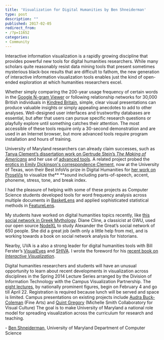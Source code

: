```yaml
---
title: 'Visualization for Digital Humanities by Ben Shneiderman'
type: post
description: ""
published: 2017-02-05
redirect_from: 
- /?p=11652
categories:
- Community
---
```

Interactive information visualization is a rapidly growing discipline that provides powerful new tools for digital humanities researchers. While many scholars quite reasonably resist data mining tools that present sometimes mysterious black-box results that are difficult to fathom, the new generation of interactive information visualization tools enables just the kind of open-ended exploration at which humanities researchers excel.

Whether simply comparing the 200-year usage frequency of certain words in the [Google N-gram Viewer](https://books.google.com/ngrams) or following relationship networks for 30,000 British individuals in [Kindred Britain](http://kindred.stanford.edu/), simple, clear visual presentations can produce valuable insights or simply appealing anecdotes to add to other analyses. Well-designed user interfaces and trustworthy databases are essential, but after that users can pursue specific research questions or playfully explore until something catches their attention. The most accessible of these tools require only a 30-second demonstration and are used in an Internet browser, but more advanced tools require program installation and hours of training.

University of Maryland researchers can already claim successes, such as [Tanya Clement’s dissertation work on Gertrude Stein’s _The Making of Americans_](http://llc.oxfordjournals.org/content/23/3/361.short) and her use of [advanced tools](http://dl.acm.org/citation.cfm?id=1321473). A related project probed the [erotics in Emily Dickinson's correspondence Clement](http://dl.acm.org/citation.cfm?id=1141781), now at the University of Texas, won their Best InfoVis prize in Digital Humanities for [her work on ProseVis](http://tclement.ischool.utexas.edu/ProseVis/) to visualize the\*\* \*\*sound including parts-of-speech, accent, phoneme, stress, tone, and break index.

I had the pleasure of helping with some of these projects as Computer Science students developed tools for word frequency analysis across multiple documents in [BasketLens](http://www.cs.umd.edu/hcil/textvis/basketlens/) and applied sophisticated statistical methods in [FeatureLens](http://www.cs.umd.edu/hcil/textvis/featurelens/).

My students have worked on digital humanities topics recently, like [this social network in Greek Mythology](https://wiki.cs.umd.edu/cmsc734_f13/images/b/be/Miyyerhw2.pdf). Diane Cline, a classicist at GWU, used our open source [NodeXL](http://www.codeplex.com/nodexl) to study Alexander the Great’s social network of 650 people. She did a great job (with only a little help from me), and is working towards a book on social network analysis for historians.

Nearby, UVA is a also a strong leader for digital humanities tools with Bill Ferster’s [VisualEyes](/Users/Stephan/Dropbox/MITH%20-%20Project%20Management/MITH%20Communications/Related%20DH%20Projects-Blog%20Posts/VisualEyes) and [SHIVA](http://shiva.virginia.edu/). I wrote the foreword for his [recent book on _Interactive Visualization_](http://mitpress.mit.edu/books/interactive-visualization-0).

Digital humanities researchers and students will have an unusual opportunity to learn about recent developments in visualization across disciplines in the Spring 2014 Lecture Series arranged by the Division of Information Technology with the Campus Visualization Partnership. The [eight lectures](http://viz.umd.edu/), by nationally prominent figures, begin on February 4 and go till April 22. Registration is required because lunch will be served and space is limited. Campus presentations on existing projects include [Audra Buck-Coleman](http://www.art.umd.edu/faculty/abuck/) (Fine Arts) and [Quint Gregory](http://arthistory.umd.edu/staff/Quint%20Gregory) (Michelle Smith Collaboratory for Visual Culture) The goal is to make University of Maryland a national role model for spreading visualization across the curriculum for research and teaching.

\- [Ben Shneiderman](mailto:ben@cs.umd.edu), University of Maryland Department of Computer Science
